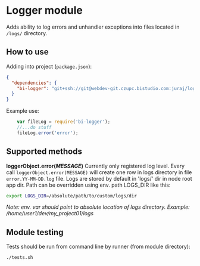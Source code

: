 Logger module
=============

Adds ability to log errors and unhandler exceptions into files located in `/logs/` directory.

How to use
----------

Adding into project (`package.json`):
```json
{
  "dependencies": {
    "bi-logger": "git+ssh://git@webdev-git.czupc.bistudio.com:juraj/logger.git"
  }
}
```

Example use:
```js
    var fileLog = require('bi-logger');
    //...do stuff
    fileLog.error('error');
```

Supported methods
-----------------

**loggerObject.error(_MESSAGE_)**
Currently only registered log level. Every call `loggerObject.error(MESSAGE)` will create one row in logs directory in file `error.YY-MM-DD.log` file.
Logs are stored by default in 'logs/' dir in node root app dir.
Path can be overridden using env. path LOGS_DIR like this:
```bash
export LOGS_DIR=/absolute/path/to/custom/logs/dir
```
_Note: env. var should point to absolute location of logs directory.
 Example: /home/user1/dev/my_project01/logs_

 Module testing
 ---------------
 Tests should be run from command line by runner (from module directory):
 ```bash
 ./tests.sh
 ```



